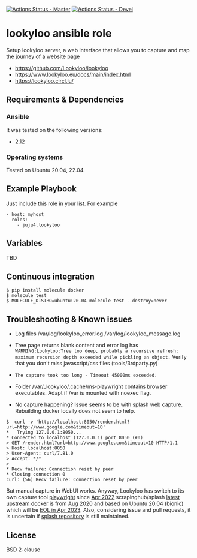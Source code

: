 [![Actions Status - Master](https://github.com/juju4/ansible-lookyloo/workflows/AnsibleCI/badge.svg)](https://github.com/juju4/ansible-lookyloo/actions?query=branch%3Amaster)
[![Actions Status - Devel](https://github.com/juju4/ansible-lookyloo/workflows/AnsibleCI/badge.svg?branch=devel)](https://github.com/juju4/ansible-lookyloo/actions?query=branch%3Adevel)

# lookyloo ansible role

Setup lookyloo server, a web interface that allows you to capture and map the journey of a website page
* https://github.com/Lookyloo/lookyloo
* https://www.lookyloo.eu/docs/main/index.html
* https://lookyloo.circl.lu/


## Requirements & Dependencies

### Ansible
It was tested on the following versions:
 * 2.12

### Operating systems

Tested on Ubuntu 20.04, 22.04.

## Example Playbook

Just include this role in your list.
For example

```
- host: myhost
  roles:
    - juju4.lookyloo
```

## Variables

TBD

## Continuous integration

```
$ pip install molecule docker
$ molecule test
$ MOLECULE_DISTRO=ubuntu:20.04 molecule test --destroy=never
```

## Troubleshooting & Known issues

* Log files
/var/log/lookyloo_error.log
/var/log/lookyloo_message.log

* Tree page returns blank content and error log has `WARNING:Lookyloo:Tree too deep, probably a recursive refresh: maximum recursion depth exceeded while pickling an object.`
Verify that you don't miss javascript/css files (tools/3rdparty.py)

* `The capture took too long - Timeout 45000ms exceeded.`

* Folder /var/_lookyloo/.cache/ms-playwright contains browser executables. Adapt if /var is mounted with noexec flag.

* No capture happening?
Issue seems to be with splash web capture.
Rebuilding docker locally does not seem to help.

```
$  curl -v 'http://localhost:8050/render.html?url=http://www.google.com&timeout=10'
*   Trying 127.0.0.1:8050...
* Connected to localhost (127.0.0.1) port 8050 (#0)
> GET /render.html?url=http://www.google.com&timeout=10 HTTP/1.1
> Host: localhost:8050
> User-Agent: curl/7.81.0
> Accept: */*
>
* Recv failure: Connection reset by peer
* Closing connection 0
curl: (56) Recv failure: Connection reset by peer
```
But manual capture in WebUI works.
Anyway, Lookyloo has switch to its own capture tool [playwright](https://github.com/Lookyloo/PlaywrightCapture) since [Apr 2022](https://github.com/Lookyloo/lookyloo/commit/8d159ffba098c624b7e6216fed54b2c6638d442a)
scrapinghub/splash [latest upstream docker](https://hub.docker.com/r/scrapinghub/splash/tags) is from Aug 2020 and based on Ubuntu 20.04 (bionic) which will be [EOL in Apr 2023](https://ubuntu.com/about/release-cycle). Also, considering issue and pull requests, it is uncertain if [splash repository](https://github.com/scrapinghub/splash/) is still maintained.

## License

BSD 2-clause
